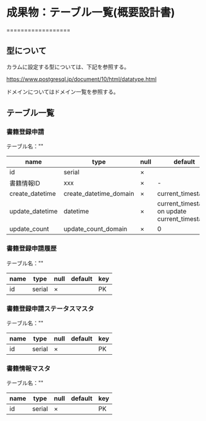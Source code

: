 # 成果物：テーブル一覧(概要設計書)
==================

## 型について
カラムに設定する型については、下記を参照する。

https://www.postgresql.jp/document/10/html/datatype.html

ドメインについてはドメイン一覧を参照する。

## テーブル一覧

### 書籍登録申請
テーブル名：""

|name|type|null|default|key|
| --- | --- | --- | --- | --- | 
| id | serial | × || PK |
| 書籍情報ID | xxx | × | - | - |
| create_datetime | create_datetime_domain | × |current_timestamp| - |
| update_datetime | datetime | × |current_timestamp on update current_timestamp| - |
| update_count | update_count_domain | × | 0 | - |

### 書籍登録申請履歴
テーブル名：""

|name|type|null|default|key|
| --- | --- | --- | --- | --- | 
| id | serial | × || PK |

### 書籍登録申請ステータスマスタ
テーブル名：""

|name|type|null|default|key|
| --- | --- | --- | --- | --- | 
| id | serial | × || PK |

### 書籍情報マスタ
テーブル名：""

|name|type|null|default|key|
| --- | --- | --- | --- | --- | 
| id | serial | × || PK |



